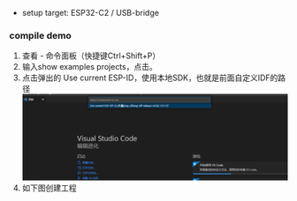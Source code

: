 

- setup target: ESP32-C2 / USB-bridge



### compile demo
1. 查看 - 命令面板（快捷键Ctrl+Shift+P）
2. 输入show examples projects，点击。
3. 点击弹出的 Use current ESP-ID，使用本地SDK，也就是前面自定义IDF的路径
![](38-26-15-19-12-2022.png) 
4. 如下图创建工程